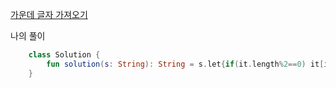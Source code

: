 [가운데 글자 가져오기](https://programmers.co.kr/learn/courses/30/lessons/12903)

나의 풀이
```kotlin
    class Solution {
        fun solution(s: String): String = s.let{if(it.length%2==0) it[it.length/2-1].toString()+it[it.length/2].toString() else it[it.length/2].toString() } 
    }
```